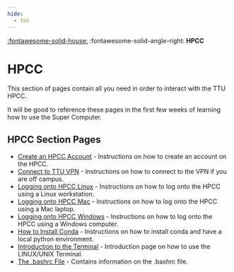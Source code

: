 ```yaml
---
hide:
  - toc
---
```

[:fontawesome-solid-house:](../index.md) :fontawesome-solid-angle-right: **HPCC**

# HPCC

This section of pages contain all you need in order to interact with the TTU HPCC.

It will be good to reference these pages in the first few weeks of learning how to use the Super Computer.


## HPCC Section Pages

* [Create an HPCC Account](create_account.md) - Instructions on how to create an account on the HPCC.
* [Connect to TTU VPN](connect_to_vpn.md) - Instructions on how to connect to the VPN if you are off campus.
* [Logging onto HPCC Linux](log_on_linux.md) - Instructions on how to log onto the HPCC using a Linux workstation.
* [Logging onto HPCC Mac](log_on_mac.md) - Instructions on how to log onto the HPCC using a Mac laptop.
* [Logging onto HPCC Windows](log_on_windows.md) - Instructions on how to log onto the HPCC using a Windows computer.
* [How to Install Conda](install_conda.md) - Instructions on how to install conda and have a local python environment.
* [Introduction to the Terminal](intro_to_terminal.md) - Introduction page on how to use the LINUX/UNIX Terminal.
* [The .bashrc File](bashrc_file.md) - Contains information on the .bashrc file.
